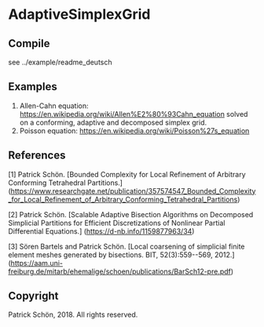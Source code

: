 # AdaptiveSimplexGrid

## Compile
see ../example/readme_deutsch

## Examples
1) Allen-Cahn equation: https://en.wikipedia.org/wiki/Allen%E2%80%93Cahn_equation 
solved on a conforming, adaptive and decomposed simplex grid.
2) Poisson equation: https://en.wikipedia.org/wiki/Poisson%27s_equation

## References
[1] Patrick Schön. [Bounded Complexity for Local Refinement of Arbitrary Conforming Tetrahedral Partitions.] (https://www.researchgate.net/publication/357574547_Bounded_Complexity_for_Local_Refinement_of_Arbitrary_Conforming_Tetrahedral_Partitions)

[2] Patrick Schön. [Scalable Adaptive Bisection Algorithms on Decomposed Simplicial Partitions for Efficient Discretizations of Nonlinear Partial Differential Equations.]
(https://d-nb.info/1159877963/34)

[3] Sören Bartels and Patrick Schön. [Local coarsening of simplicial finite element meshes generated by bisections. BIT, 52(3):559--569, 2012.]
(https://aam.uni-freiburg.de/mitarb/ehemalige/schoen/publications/BarSch12-pre.pdf)

## Copyright
Patrick Schön, 2018. All rights reserved.
